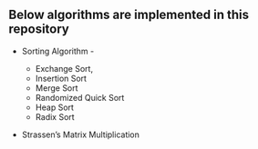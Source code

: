 ## Below algorithms are implemented in this repository

* Sorting Algorithm - 
	* Exchange Sort, 
	* Insertion Sort
	* Merge Sort
	* Randomized Quick Sort
	* Heap Sort
	* Radix Sort

* Strassen’s Matrix Multiplication
